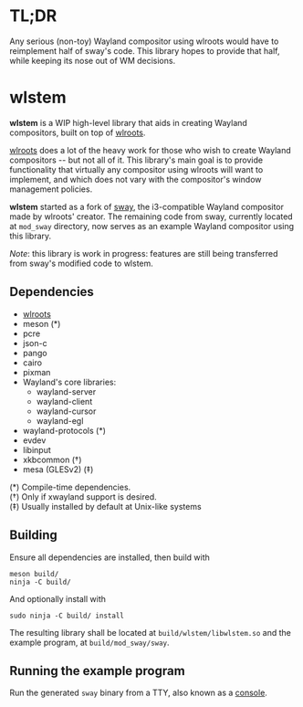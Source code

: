 # TL;DR

Any serious (non-toy) Wayland compositor using wlroots would have to
reimplement half of sway's code.
This library hopes to provide that half, while keeping its nose out of
WM decisions.

# wlstem

**wlstem** is a WIP high-level library that aids in creating Wayland
compositors, built on top of [wlroots].

[wlroots] does a lot of the heavy work for those who wish to create
Wayland compositors -- but not all of it.
This library's main goal is to provide functionality that virtually any
compositor using wlroots will want to implement, and which does not vary
with the compositor's window management policies.

**wlstem** started as a fork of [sway], the i3-compatible
Wayland compositor made by wlroots' creator.
The remaining code from sway, currently located at `mod_sway` directory,
now serves as an example Wayland compositor using this library.

_Note_: this library is work in progress: features are still being
transferred from sway's modified code to wlstem.

## Dependencies

- [wlroots]
- meson (\*)
- pcre
- json-c
- pango
- cairo
- pixman
- Wayland's core libraries:
  - wayland-server
  - wayland-client
  - wayland-cursor
  - wayland-egl
- wayland-protocols (\*)
- evdev
- libinput
- xkbcommon (†)
- mesa (GLESv2) (‡)

(\*) Compile-time dependencies.  
(†) Only if xwayland support is desired.  
(‡) Usually installed by default at Unix-like systems

## Building

Ensure all dependencies are installed, then build with

```
meson build/
ninja -C build/
```

And optionally install with

```
sudo ninja -C build/ install
```

The resulting library shall be located at `build/wlstem/libwlstem.so`
and the example program, at `build/mod_sway/sway`.

[wlroots]: https://github.com/swaywm/wlroots
[sway]: https://github.com/swaywm/sway

## Running the example program

Run the generated `sway` binary from a TTY, also known as a
[console](https://en.wikipedia.org/wiki/Linux_console).
